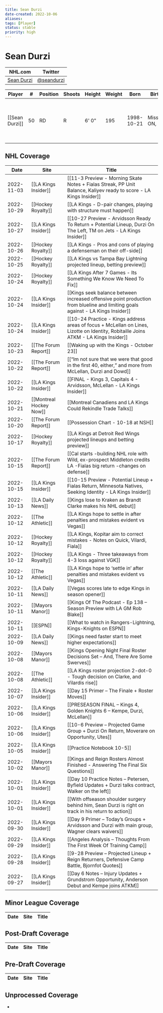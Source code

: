 ```yaml
---
title: Sean Durzi
date-created: 2022-10-06
aliases: 
tags: [Player]
status: stable
priority: high
---
```


# Sean Durzi

NHL.com | Twitter
-|-
[Sean Durzi](https://www.nhl.com/player/sean-durzi-8480434) | [@seandurzi](https://twitter.com/seandurzi)

Player | \# | Position | Shoots | Height | Weight | Born | Birthplace | Draft 
---|---|---|---|---|---|---|---|---
[[Sean Durzi]] | 50 | RD | R | 6' 0" | 195 | 1998-10-21 | Mississauga, ON, CAN | 2018 TOR, 2nd rd, 21st pk (52nd overall)



## NHL  Coverage
| Date       | Site                    | Title                                                                                                                                |
| ---------- | ----------------------- | ------------------------------------------------------------------------------------------------------------------------------------ |
| 2022-11-03 | [[LA Kings Insider]]    | [[11-3 Preview - Morning Skate Notes + Fialas Streak, PP Unit Balance, Kaliyev ready to score - LA Kings Insider]]                   |
| 2022-10-29 | [[Hockey Royalty]]      | [[LA Kings - D-pair changes, playing with structure must happen]]                                                                    |
| 2022-10-27 | [[LA Kings Insider]]    | [[10-27 Preview - Arvidsson Ready To Return + Potential Lineup, Durzi On The Left, TM on Jets - LA Kings Insider]]                   |
| 2022-10-26 | [[Hockey Royalty]]      | [[LA Kings - Pros and cons of playing a defenseman on their off-side]]                                                               |
| 2022-10-25 | [[Hockey Royalty]]      | [[LA Kings vs Tampa Bay Lightning projected lineup, betting preview]]                                                                |
| 2022-10-24 | [[Hockey Royalty]]      | [[LA Kings After 7 Games - Its Something We Know We Need To Fix]]                                                                    |
| 2022-10-24 | [[LA Kings Insider]]    | [[Kings seek balance between increased offensive point production from blueline and limiting goals against - LA Kings Insider]]      |
| 2022-10-24 | [[LA Kings Insider]]    | [[10-24 Practice - Kings address areas of focus + McLellan on Lines, Lizotte on Identity, Robitaille Joins ATKM - LA Kings Insider]] |
| 2022-10-23 | [[The Forum Report]]    | [[Waking up with the Kings - October 23]]                                                                                            |
| 2022-10-22 | [[The Forum Report]]    | [[“Im not sure that we were that good in the first 40, either,” and more from McLellan, Durzi and Dowd]]                             |
| 2022-10-22 | [[LA Kings Insider]]    | [[FINAL - Kings 3, Capitals 4 - Arvidsson, McLellan - LA Kings Insider]]                                                             |
| 2022-10-21 | [[Montreal Hockey Now]] | [[Montreal Canadiens and LA Kings Could Rekindle Trade Talks]]                                                                       |
| 2022-10-20 | [[The Forum Report]]    | [[Possession Chart - 10-18 at NSH]]                                                                                                  |
| 2022-10-17 | [[Hockey Royalty]]      | [[LA Kings at Detroit Red Wings projected lineups and betting preview]]                                                              |
| 2022-10-15 | [[The Forum Report]]    | [[Cal starts -building NHL role with Wild, ex-prospect Middleton credits LA -Fialas big return -changes on defense]]                 |
| 2022-10-15 | [[LA Kings Insider]]    | [[10-15 Preview - Potential Lineup + Fialas Return, Minnesota Natives, Seeking Identity - LA Kings Insider]]                         |
| 2022-10-13 | [[LA Daily News]]       | [[Kings lose to Kraken as Brandt Clarke makes his NHL debut]]                                                                        |
| 2022-10-12 | [[The Athletic]]        | [[LA Kings hope to settle in after penalties and mistakes evident vs Vegas]]                                                         |
| 2022-10-12 | [[Hockey Royalty]]      | [[LA Kings, Kopitar aim to correct mistakes - Notes on Quick, Vilardi, Fiala]]                                                       |
| 2022-10-12 | [[Hockey Royalty]]      | [[LA Kings - Three takeaways from 4-3 loss against VGK]]                                                                             |
| 2022-10-12 | [[The Athletic]]        | [[LA Kings hope to ‘settle in’ after penalties and mistakes evident vs Vegas]]                                                       |
| 2022-10-11 | [[LA Daily News]]       | [[Vegas scores late to edge Kings in season opener]]                                                                                 |
| 2022-10-11 | [[Mayors Manor]]        | [[Kings Of The Podcast - Ep 138 – Season Preview with LA GM Rob Blake]]                                                              |
| 2022-10-11 | [[ESPN]]                | [[What to watch in Rangers-Lightning, Kings-Knights on ESPN]]                                                                        |
| 2022-10-09 | [[LA Daily News]]       | [[Kings need faster start to meet higher expectations]]                                                                              |
| 2022-10-08 | [[Mayors Manor]]        | [[Kings Opening Night Final Roster Decisions Set – And, There Are Some Swerves]]                                                     |
| 2022-10-08 | [[The Athletic]]        | [[LA Kings roster projection 2-dot-0 - Tough decision on Clarke, and Vilardis rise]]                                                 |
| 2022-10-07 | [[LA Kings Insider]]    | [[Day 15 Primer – The Finale + Roster Moves]]                                                                                        |
| 2022-10-06 | [[LA Kings Insider]]    | [[PRESEASON FINAL – Kings 4, Golden Knights 6 – Kempe, Durzi, McLellan]]                                                             |
| 2022-10-06 | [[LA Kings Insider]]    | [[10-6 Preview – Projected Game Group + Durzi On Return, Moverare on Opportunity, Utes]]                                             |
| 2022-10-05 | [[LA Kings Insider]]    | [[Practice Notebook 10-5]]                                                                                                           |
| 2022-10-02 | [[Mayors Manor]]        | [[Kings and Reign Rosters Almost Finished - Answering The Final Six Questions]]                                                      |
| 2022-10-01 | [[LA Kings Insider]]    | [[Day 10 Practice Notes – Petersen, Byfield Updates + Durzi talks contract, Walker on the left]]                                     |
| 2022-10-01 | [[LA Kings Insider]]    | [[With offseason shoulder surgery behind him, Sean Durzi is right on track in his return to action]]                                 |
| 2022-09-30 | [[LA Kings Insider]]    | [[Day 9 Primer – Today’s Groups + Arvidsson and Durzi with main group, Wagner clears waivers]]                                       |
| 2022-09-29 | [[LA Kings Insider]]    | [[Angeles Analysis – Thoughts From The First Week Of Training Camp]]                                                                 |
| 2022-09-28 | [[LA Kings Insider]]    | [[9-28 Preview – Projected Lineup + Reign Returners, Defensive Camp Battle, Bjornfot Quotes]]                                        |
| 2022-09-27 | [[LA Kings Insider]] | [[Day 6 Notes – Injury Updates + Grundstrom Opportunity, Anderson Debut and Kempe joins ATKM]]                       |




## Minor League Coverage
Date | Site |  Title
---|---|---



## Post-Draft Coverage
Date | Site |  Title
---|---|---



## Pre-Draft Coverage
Date | Site |  Title
---|---|---


## Unprocessed Coverage
- 